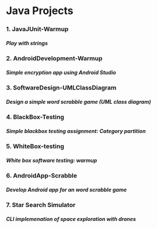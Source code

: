 # Java Projects

### 1. JavaJUnit-Warmup
##### Play with strings

### 2. AndroidDevelopment-Warmup
##### Simple encryption app using Android Studio

### 3. SoftwareDesign-UMLClassDiagram
##### Design a simple word scrabble game (UML class diagram)

### 4. BlackBox-Testing
##### Simple blackbox testing assignment: Category partition

### 5. WhiteBox-testing
##### White box software testing: warmup

### 6. AndroidApp-Scrabble
##### Develop Android app for an word scrabble game

### 7. Star Search Simulator
##### CLI implemenation of space exploration with drones



